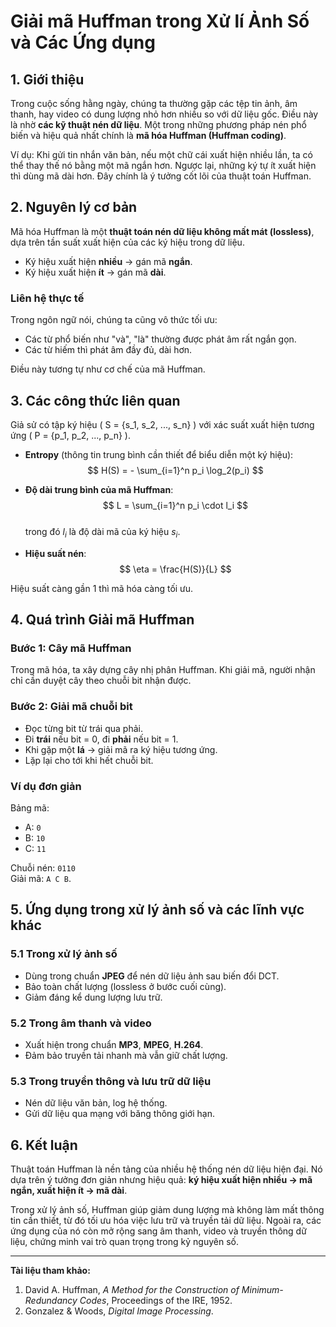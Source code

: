 # Giải mã Huffman trong Xử lí Ảnh Số và Các Ứng dụng

## 1. Giới thiệu
Trong cuộc sống hằng ngày, chúng ta thường gặp các tệp tin ảnh, âm thanh, hay video có dung lượng nhỏ hơn nhiều so với dữ liệu gốc. Điều này là nhờ **các kỹ thuật nén dữ liệu**. Một trong những phương pháp nén phổ biến và hiệu quả nhất chính là **mã hóa Huffman (Huffman coding)**.

Ví dụ: Khi gửi tin nhắn văn bản, nếu một chữ cái xuất hiện nhiều lần, ta có thể thay thế nó bằng một mã ngắn hơn. Ngược lại, những ký tự ít xuất hiện thì dùng mã dài hơn. Đây chính là ý tưởng cốt lõi của thuật toán Huffman.

## 2. Nguyên lý cơ bản
Mã hóa Huffman là một **thuật toán nén dữ liệu không mất mát (lossless)**, dựa trên tần suất xuất hiện của các ký hiệu trong dữ liệu.

- Ký hiệu xuất hiện **nhiều** → gán mã **ngắn**.  
- Ký hiệu xuất hiện **ít** → gán mã **dài**.

### Liên hệ thực tế
Trong ngôn ngữ nói, chúng ta cũng vô thức tối ưu:  
- Các từ phổ biến như "và", "là" thường được phát âm rất ngắn gọn.  
- Các từ hiếm thì phát âm đầy đủ, dài hơn.

Điều này tương tự như cơ chế của mã Huffman.

## 3. Các công thức liên quan

Giả sử có tập ký hiệu \( S = \{s_1, s_2, ..., s_n\} \) với xác suất xuất hiện tương ứng \( P = \{p_1, p_2, ..., p_n\} \).

- **Entropy** (thông tin trung bình cần thiết để biểu diễn một ký hiệu):  
  $$ H(S) = - \sum_{i=1}^n p_i \log_2(p_i) $$

- **Độ dài trung bình của mã Huffman**:  
  $$ L = \sum_{i=1}^n p_i \cdot l_i $$  
  trong đó $l_i$ là độ dài mã của ký hiệu $s_i$.

- **Hiệu suất nén**:  
  $$ \eta = \frac{H(S)}{L} $$


Hiệu suất càng gần 1 thì mã hóa càng tối ưu.

## 4. Quá trình Giải mã Huffman

### Bước 1: Cây mã Huffman
Trong mã hóa, ta xây dựng cây nhị phân Huffman. Khi giải mã, người nhận chỉ cần duyệt cây theo chuỗi bit nhận được.

### Bước 2: Giải mã chuỗi bit
- Đọc từng bit từ trái qua phải.  
- Đi **trái** nếu bit = 0, đi **phải** nếu bit = 1.  
- Khi gặp một **lá** → giải mã ra ký hiệu tương ứng.  
- Lặp lại cho tới khi hết chuỗi bit.

### Ví dụ đơn giản
Bảng mã:
- A: `0`
- B: `10`
- C: `11`

Chuỗi nén: `0110`  
Giải mã: `A C B`.

## 5. Ứng dụng trong xử lý ảnh số và các lĩnh vực khác

### 5.1 Trong xử lý ảnh số
- Dùng trong chuẩn **JPEG** để nén dữ liệu ảnh sau biến đổi DCT.  
- Bảo toàn chất lượng (lossless ở bước cuối cùng).  
- Giảm đáng kể dung lượng lưu trữ.

### 5.2 Trong âm thanh và video
- Xuất hiện trong chuẩn **MP3**, **MPEG**, **H.264**.  
- Đảm bảo truyền tải nhanh mà vẫn giữ chất lượng.

### 5.3 Trong truyền thông và lưu trữ dữ liệu
- Nén dữ liệu văn bản, log hệ thống.  
- Gửi dữ liệu qua mạng với băng thông giới hạn.

## 6. Kết luận
Thuật toán Huffman là nền tảng của nhiều hệ thống nén dữ liệu hiện đại. Nó dựa trên ý tưởng đơn giản nhưng hiệu quả: **ký hiệu xuất hiện nhiều → mã ngắn, xuất hiện ít → mã dài**.  

Trong xử lý ảnh số, Huffman giúp giảm dung lượng mà không làm mất thông tin cần thiết, từ đó tối ưu hóa việc lưu trữ và truyền tải dữ liệu. Ngoài ra, các ứng dụng của nó còn mở rộng sang âm thanh, video và truyền thông dữ liệu, chứng minh vai trò quan trọng trong kỷ nguyên số.
<script type="text/javascript" async
  src="https://cdn.jsdelivr.net/npm/mathjax@3/es5/tex-mml-chtml.js">
</script>
---

**Tài liệu tham khảo:**
1. David A. Huffman, *A Method for the Construction of Minimum-Redundancy Codes*, Proceedings of the IRE, 1952.  
2. Gonzalez & Woods, *Digital Image Processing*.  

